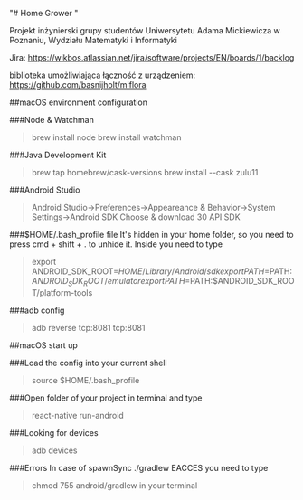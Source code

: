 "# Home Grower " 

Projekt inżynierski grupy studentów Uniwersytetu Adama Mickiewicza w Poznaniu, Wydziału Matematyki i Informatyki

Jira: https://wikbos.atlassian.net/jira/software/projects/EN/boards/1/backlog

biblioteka umożliwiająca łączność z urządzeniem: 
https://github.com/basnijholt/miflora

##macOS environment configuration

###Node & Watchman
>brew install node
>brew install watchman

###Java Development Kit
>brew tap homebrew/cask-versions
>brew install --cask zulu11

###Android Studio
>Android Studio->Preferences->Appeareance & Behavior->System Settings->Android SDK
>Choose & download 30 API SDK

###$HOME/.bash_profile file
It's hidden in your home folder, so you need to press cmd + shift + . to unhide it. Inside you need to type
>export ANDROID_SDK_ROOT=$HOME/Library/Android/sdk
>export PATH=$PATH:$ANDROID_SDK_ROOT/emulator
>export PATH=$PATH:$ANDROID_SDK_ROOT/platform-tools

###adb config
>adb reverse tcp:8081 tcp:8081


##macOS start up

###Load the config into your current shell
>source $HOME/.bash_profile

###Open folder of your project in terminal and type
>react-native run-android

###Looking for devices
>adb devices

###Errors
In case of spawnSync ./gradlew EACCES you need to type
>chmod 755 android/gradlew 
in your terminal